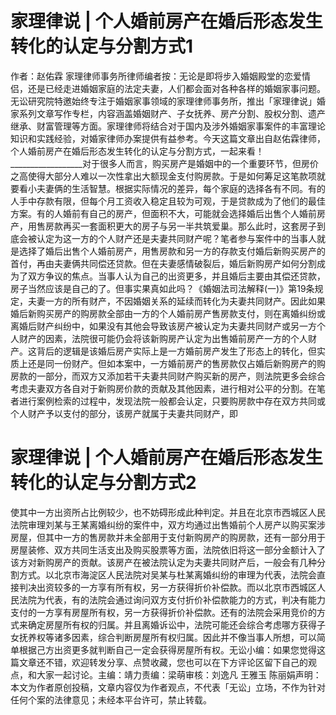 # 家理律说 | 个人婚前房产在婚后形态发生转化的认定与分割方式1

作者：赵佑霖 家理律师事务所律师编者按：无论是即将步入婚姻殿堂的恋爱情侣，还是已经走进婚姻家庭的法定夫妻，人们都会面对各种各样的婚姻家事问题。无讼研究院特邀始终专注于婚姻家事领域的家理律师事务所，推出「家理律说」婚家系列文章写作专栏，内容涵盖婚姻财产、子女抚养、房产分割、股权分割、遗产继承、财富管理等方面。家理律师将结合对于国内及涉外婚姻家事案件的丰富理论知识和实践经验，对婚家律师办案提供有益参考。今天这篇文章出自赵佑霖律师，个人婚前房产在婚后形态发生转化的认定与分割方式，一起来看！__________________对于很多人而言，购买房产是婚姻中的一个重要环节，但房价之高使得大部分人难以一次性拿出大额现金支付购房款。于是如何筹足这笔款项就要看小夫妻俩的生活智慧。根据实际情况的差异，每个家庭的选择各有不同。有的人手中存款有限，但每个月工资收入稳定且较为可观，于是贷款成为了他们的最佳方案。有的人婚前有自己的房产，但面积不大，可能就会选择婚后出售个人婚前房产，用售房款再买一套面积更大的房子与另一半共筑爱巢。那么此时，这套房子到底会被认定为这一方的个人财产还是夫妻共同财产呢？笔者参与案件中的当事人就是选择了婚后出售个人婚前房产，用售房款和另一方的存款支付婚后新购买房产的首付，再由夫妻俩共同偿还贷款。但在夫妻感情破裂后，婚后新购房产如何分割成为了双方争议的焦点。当事人认为自己的出资更多，并且婚后主要由其偿还贷款，房子当然应该是自己的了。但事实果真如此吗？《婚姻法司法解释(一)》第19条规定，夫妻一方的所有财产，不因婚姻关系的延续而转化为夫妻共同财产。因此如果婚后新购买房产的购房款全部由一方的个人婚前房产售房款支付，则在离婚纠纷或离婚后财产纠纷中，如果没有其他会导致该房产被认定为夫妻共同财产或另一方个人财产的因素，法院很可能仍会将该新购房产认定为出售婚前房产一方的个人财产。这背后的逻辑是该婚后房产实际上是一方婚前房产发生了形态上的转化，但实质上还是同一份财产。但如本案中，一方婚前房产的售房款仅占婚后新购房产的购房款的一部分，而双方又添加若干夫妻共同财产购买新的房产，则法院更多会综合考虑夫妻双方各自对于新购房价款的贡献及其他因素，进行相对公平的分割。在笔者进行案例检索的过程中，发现法院一般都会认定，只要购房款中存在双方共同或个人财产予以支付的部分，该房产就属于夫妻共同财产，即

# 家理律说 | 个人婚前房产在婚后形态发生转化的认定与分割方式2

使其中一方出资所占比例较少，也不妨碍形成此种判定。并且在北京市西城区人民法院审理刘某与王某离婚纠纷的案件中，双方均通过出售婚前个人房产以购买案涉房屋，但其中一方的售房款并未全部用于支付新购房产的购房款，还有一部分用于房屋装修、双方共同生活支出及购买股票等方面，法院依旧将这一部分金额计入了该方对新购房产的贡献。该房产在被法院认定为夫妻共同财产后，一般会有几种分割方式。以北京市海淀区人民法院对吴某与杜某离婚纠纷的审理为代表，法院会直接判决出资较多的一方享有所有权，另一方获得折价补偿款。而以北京市西城区人民法院为代表，有的法院会通过询问双方支付折价补偿款能力的方式，判决有能力支付的一方享有房屋所有权，另一方获得折价补偿款。还有的法院会采用竞价的方式来确定房屋所有权的归属。并且离婚诉讼中，法院可能还会综合考虑哪方获得子女抚养权等诸多因素，综合判断房屋所有权归属。因此并不像当事人所想，可以简单根据己方出资更多就判断自己一定会获得房屋所有权。无讼小编：如果您觉得这篇文章还不错，欢迎转发分享、点赞收藏，您也可以在下方评论区留下自己的观点，和大家一起讨论。主编：靖力责编：梁萌审核：刘逸凡 王雅玉 陈丽娟声明：本文为作者原创投稿，文章内容仅为作者观点，不代表「无讼」立场，不作为针对任何个案的法律意见；未经本平台许可，禁止转载。

